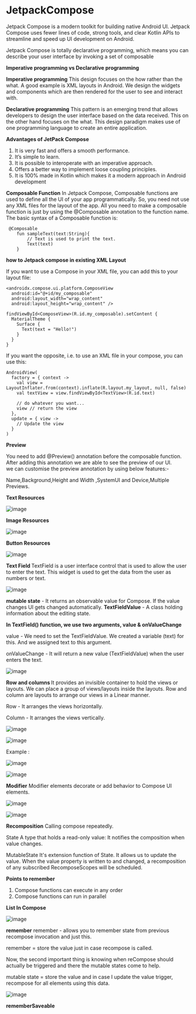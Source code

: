 # JetpackCompose

 Jetpack Compose is a modern toolkit for building native Android UI. Jetpack Compose uses fewer lines of code, strong tools, and clear Kotlin APIs to streamline and speed up UI development on Android. 

 Jetpack Compose is totally declarative programming, which means you can describe your user interface by invoking a set of composable

<b>Imperative programming vs Declarative programming</b>

<b>Imperative programming</b>
This design focuses on the how rather than the what. A good example is XML layouts in Android. We design the widgets and components which are then rendered for the user to see and interact with.

<b>Declarative programming</b>
This pattern is an emerging trend that allows developers to design the user interface based on the data received. This on the other hand focuses on the what. This design paradigm makes use of one programming language to create an entire application.

<b>Advantages of JetPack Compose</b>
1. It is very fast and offers a smooth performance.
2. It’s simple to learn.
3. It is possible to interoperate with an imperative approach.
4. Offers a better way to implement loose coupling principles.
5. It is 100% made in Kotlin which makes it a modern approach in Android development

<b>Composable Function</b>
In Jetpack Compose, Composable functions are used to define all the UI of your app programmatically. So, you need not use any XML files for the layout of the app. All you need to make a composable function is just by using the @Composable annotation to the function name. The basic syntax of a Composable function is:
```
 @Composable
    fun sampleText(text:String){
        // Text is used to print the text.
        Text(text)
    }
```
 

<b>how to Jetpack compose in existing XML Layout</b>

If you want to use a Compose in your XML file, you can add this to your layout file:

```
<androidx.compose.ui.platform.ComposeView
  android:id="@+id/my_composable"
  android:layout_width="wrap_content"
  android:layout_height="wrap_content" />
```
```
findViewById<ComposeView>(R.id.my_composable).setContent {
  MaterialTheme {
    Surface {
      Text(text = "Hello!")
    }
  }
}
```
If you want the opposite, i.e. to use an XML file in your compose, you can use this:

```
AndroidView(
  factory = { context ->
    val view = LayoutInflater.from(context).inflate(R.layout.my_layout, null, false)
    val textView = view.findViewById<TextView>(R.id.text)

    // do whatever you want...
    view // return the view
  },
  update = { view ->
    // Update the view
  }
)
```
<b>Preview</b>

You need to add @Preview() annotation before the composable function. After adding this annotation we are able to see the preview of our UI.\
we can customise the preview annotation by using below features:-

Name,Background,Height and Width ,SystemUI and Device,Multiple Previews.


<b> Text Resources </b>

![image](https://github.com/rohan5576/JetpackCompose/assets/22514415/f708617a-a068-44ab-b58c-968528e3194f)

<b> Image Resources </b>

![image](https://github.com/rohan5576/JetpackCompose/assets/22514415/10788784-87ce-4d30-90c1-89d92c7e9f93)

<b> Button Resources</b>

![image](https://github.com/rohan5576/JetpackCompose/assets/22514415/205d9532-0491-44f9-9628-6f736d5ad515)

<b> Text Field </b>
 TextField is a user interface control that is used to allow the user to enter the text. This widget is used to get the data from the user as numbers or text. 
 
![image](https://github.com/rohan5576/JetpackCompose/assets/22514415/8f6160d8-c01a-4172-8f73-9f6dfe6ef6c7)

<b>mutable state</b> -  It returns an observable value for Compose. If the value changes UI gets changed automatically. 
<b>TextFieldValue</b> - A class holding information about the editing state. 

<b>In TextField() function, we use two arguments, value & onValueChange</b>

 value - We need to set the TextFieldValue. We created a variable (text) for this. And we assigned text to this argument.

 onValueChange - It will return a new value (TextFieldValue)  when the user enters the text. 

 ![image](https://github.com/rohan5576/JetpackCompose/assets/22514415/45549b74-3a36-4819-9302-e7a283a5a2b4)


 <b> Row and columns </b>
 It provides an invisible container to hold the views or layouts. We can place a group of views/layouts inside the layouts. Row and column are layouts to arrange our views in a Linear manner. 

 Row - It arranges the views horizontally.
 
 Column - It arranges the views vertically. 

 ![image](https://github.com/rohan5576/JetpackCompose/assets/22514415/a035fa1d-226a-4490-9a63-a17704fc8caa)

 ![image](https://github.com/rohan5576/JetpackCompose/assets/22514415/be6b80a2-8c86-4e84-81ec-1e7d22db719b)

Example :

![image](https://github.com/rohan5576/JetpackCompose/assets/22514415/cf9db24a-37ab-4218-9d1a-2f2b35602dab)

![image](https://github.com/rohan5576/JetpackCompose/assets/22514415/ad9fe55a-2ee8-46f3-bab7-51579a669e30)


<b>Modifier</b>
Modifier elements decorate or add behavior to Compose UI elements. 

![image](https://github.com/rohan5576/JetpackCompose/assets/22514415/bee4980d-e7ae-4562-a04e-43e28fe09b6b)

![image](https://github.com/rohan5576/JetpackCompose/assets/22514415/705da648-c9f2-42c9-a4d8-0ce6d89bbce7)


<b> Recomposition</b>
 Calling compose repeatedly.

 State<T>
 A type that holds a read-only value: It notifies the composition when value changes.


MutableState<T>
It's extension function of State. It allows us to update the value. 
When the value property is written to and changed, a recomposition of any subscribed RecomposeScopes will be scheduled.

<b> Points to remember</b>
1. Compose functions can execute in any order
2. Compose functions can run in parallel
   

<b>List In Compose</b>

![image](https://github.com/rohan5576/JetpackCompose/assets/22514415/c53ea2b1-f14c-4878-b39a-d1f6b2aac16a)


<b>remember</b>
remember - allows you to remember state from previous recompose invocation and just this. 

remember = store the value just in case recompose is called.

Now, the second important thing is knowing when reCompose should actually be triggered and there the mutable states come to help.

mutable state = store the value and in case I update the value trigger, recompose for all elements using this data.


![image](https://github.com/rohan5576/JetpackCompose/assets/22514415/f841d1aa-6819-4561-9e34-4bccd09a5c18)


<b>rememberSaveable </b>



